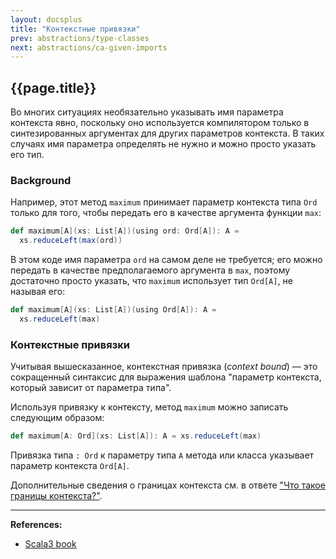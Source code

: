 ```yaml
---
layout: docsplus
title: "Контекстные привязки"
prev: abstractions/type-classes
next: abstractions/ca-given-imports
---
```


## {{page.title}}

Во многих ситуациях необязательно указывать имя параметра контекста явно, 
поскольку оно используется компилятором только в синтезированных аргументах для других параметров контекста. 
В таких случаях имя параметра определять не нужно и можно просто указать его тип.

### Background

Например, этот метод `maximum` принимает параметр контекста типа `Ord` 
только для того, чтобы передать его в качестве аргумента функции `max`:

```scala
def maximum[A](xs: List[A])(using ord: Ord[A]): A =
  xs.reduceLeft(max(ord))
```

В этом коде имя параметра `ord` на самом деле не требуется; 
его можно передать в качестве предполагаемого аргумента в `max`, 
поэтому достаточно просто указать, что `maximum` использует тип `Ord[A]`, не называя его:

```scala
def maximum[A](xs: List[A])(using Ord[A]): A =
  xs.reduceLeft(max)
```

### Контекстные привязки

Учитывая вышесказанное, контекстная привязка (_context bound_) — это сокращенный синтаксис для выражения шаблона 
"параметр контекста, который зависит от параметра типа".

Используя привязку к контексту, метод `maximum` можно записать следующим образом:

```scala
def maximum[A: Ord](xs: List[A]): A = xs.reduceLeft(max)
```

Привязка типа `: Ord` к параметру типа `A` метода или класса указывает параметр контекста `Ord[A]`.

Дополнительные сведения о границах контекста см. в ответе 
["Что такое границы контекста?"](https://stackoverflow.com/questions/4465948/what-are-scala-context-and-view-bounds/4467012#4467012).


---

**References:**
- [Scala3 book](https://docs.scala-lang.org/scala3/book/ca-context-bounds.html)
